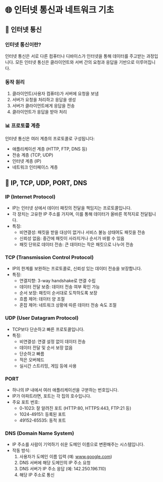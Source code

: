 # 🌐 인터넷 통신과 네트워크 기초

## 📡 인터넷 통신

### 인터넷 통신이란?
인터넷 통신은 서로 다른 컴퓨터나 디바이스가 인터넷을 통해 데이터를 주고받는 과정입니다. 모든 인터넷 통신은 클라이언트와 서버 간의 요청과 응답을 기반으로 이루어집니다.

### 동작 원리
1. 클라이언트(사용자 컴퓨터)가 서버에 요청을 보냄
2. 서버가 요청을 처리하고 응답을 생성
3. 서버가 클라이언트에게 응답을 전송
4. 클라이언트가 응답을 받아 처리

### 📊 프로토콜 계층
인터넷 통신은 여러 계층의 프로토콜로 구성됩니다:
- 애플리케이션 계층 (HTTP, FTP, DNS 등)
- 전송 계층 (TCP, UDP)
- 인터넷 계층 (IP)
- 네트워크 인터페이스 계층

## 🔄 IP, TCP, UDP, PORT, DNS

### IP (Internet Protocol)
- IP는 인터넷 상에서 데이터 패킷의 전달을 책임지는 프로토콜입니다.
- 각 장치는 고유한 IP 주소를 가지며, 이를 통해 데이터가 올바른 목적지로 전달됩니다.
- 특징:
  - 비연결성: 패킷을 받을 대상이 없거나 서비스 불능 상태여도 패킷을 전송
  - 신뢰성 없음: 중간에 패킷이 사라지거나 순서가 바뀔 수 있음
  - 패킷 단위로 데이터 전송: 큰 데이터는 작은 패킷으로 나누어 전송

### TCP (Transmission Control Protocol)
- IP의 한계를 보완하는 프로토콜로, 신뢰성 있는 데이터 전송을 보장합니다.
- 특징:
  - 연결지향: 3-way handshake로 연결 수립
  - 데이터 전달 보증: 데이터 전송 여부 확인 가능
  - 순서 보장: 패킷이 순서대로 도착하도록 보장
  - 흐름 제어: 데이터 양 조절
  - 혼잡 제어: 네트워크 상황에 따른 데이터 전송 속도 조절

### UDP (User Datagram Protocol)
- TCP보다 단순하고 빠른 프로토콜입니다.
- 특징:
  - 비연결성: 연결 설정 없이 데이터 전송
  - 데이터 전달 및 순서 보장 없음
  - 단순하고 빠름
  - 적은 오버헤드
  - 실시간 스트리밍, 게임 등에 사용

### PORT
- 하나의 IP 내에서 여러 애플리케이션을 구분하는 번호입니다.
- IP가 아파트라면, 포트는 각 집의 호수입니다.
- 주요 포트 번호:
  - 0-1023: 잘 알려진 포트 (HTTP:80, HTTPS:443, FTP:21 등)
  - 1024-49151: 등록된 포트
  - 49152-65535: 동적 포트

### DNS (Domain Name System)
- IP 주소를 사람이 기억하기 쉬운 도메인 이름으로 변환해주는 시스템입니다.
- 작동 방식:
  1. 사용자가 도메인 이름 입력 (예: www.google.com)
  2. DNS 서버에 해당 도메인의 IP 주소 요청
  3. DNS 서버가 IP 주소 응답 (예: 142.250.196.110)
  4. 해당 IP 주소로 통신 